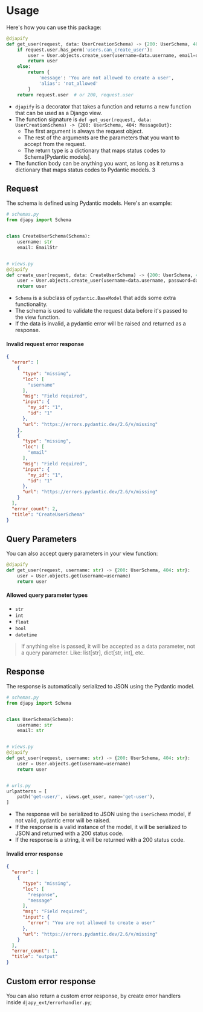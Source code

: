 # Usage

Here's how you can use this package:

```python
@djapify
def get_user(request, data: UserCreationSchema) -> {200: UserSchema, 404: MessageOut}:
    if request.user.has_perm('users.can_create_user'):
        user = User.objects.create_user(username=data.username, email=data.email)
        return user
    else:
        return {
            'message': 'You are not allowed to create a user',
            'alias': 'not_allowed'
        }
    return request.user  # or 200, request.user
```

- `djapify` is a decorator that takes a function and returns a new function that can be used as a Django view.
- The function signature is `def get_user(request, data: UserCreationSchema) -> {200: UserSchema, 404: MessageOut}:`
    - The first argument is always the request object.
    - The rest of the arguments are the parameters that you want to accept from the request.
    - The return type is a dictionary that maps status codes to Schema[Pydantic models].
- The function body can be anything you want, as long as it returns a dictionary that maps status codes to Pydantic
  models.
3
## Request

The schema is defined using Pydantic models. Here's an example:

```python
# schemas.py
from djapy import Schema


class CreateUserSchema(Schema):
    username: str
    email: EmailStr


# views.py
@djapify
def create_user(request, data: CreateUserSchema) -> {200: UserSchema, 400: str}:
    user = User.objects.create_user(username=data.username, password=data.password)
    return user
```

- `Schema` is a subclass of `pydantic.BaseModel` that adds some extra functionality.
- The schema is used to validate the request data before it's passed to the view function.
- If the data is invalid, a pydantic error will be raised and returned as a response.

#### Invalid request error response

```json
{
  "error": [
    {
      "type": "missing",
      "loc": [
        "username"
      ],
      "msg": "Field required",
      "input": {
        "my_id": "1",
        "id": "1"
      },
      "url": "https://errors.pydantic.dev/2.6/v/missing"
    },
    {
      "type": "missing",
      "loc": [
        "email"
      ],
      "msg": "Field required",
      "input": {
        "my_id": "1",
        "id": "1"
      },
      "url": "https://errors.pydantic.dev/2.6/v/missing"
    }
  ],
  "error_count": 2,
  "title": "CreateUserSchema"
}
```

## Query Parameters

You can also accept query parameters in your view function:

```python
@djapify
def get_user(request, username: str) -> {200: UserSchema, 404: str}:
    user = User.objects.get(username=username)
    return user
```

#### Allowed query parameter types

- `str`
- `int`
- `float`
- `bool`
- `datetime`

> If anything else is passed, it will be accepted as a data parameter, not a query parameter.
> Like: list[str], dict[str, int], etc.

## Response

The response is automatically serialized to JSON using the Pydantic model.

```python
# schemas.py
from djapy import Schema


class UserSchema(Schema):
    username: str
    email: str


# views.py
@djapify
def get_user(request, username: str) -> {200: UserSchema, 404: str}:
    user = User.objects.get(username=username)
    return user


# urls.py
urlpatterns = [
    path('get-user/', views.get_user, name='get-user'),
]
```

- The response will be serialized to JSON using the `UserSchema` model, if not valid, pydantic error will be raised.
- If the response is a valid instance of the model, it will be serialized to JSON and returned with a 200 status code.
- If the response is a string, it will be returned with a 200 status code.

#### Invalid error response

```json
{
  "error": [
    {
      "type": "missing",
      "loc": [
        "response",
        "message"
      ],
      "msg": "Field required",
      "input": {
        "error": "You are not allowed to create a user"
      },
      "url": "https://errors.pydantic.dev/2.6/v/missing"
    }
  ],
  "error_count": 1,
  "title": "output"
}
```

## Custom error response

You can also return a custom error response, by create error handlers inside `djapy_ext/errorhandler.py`;